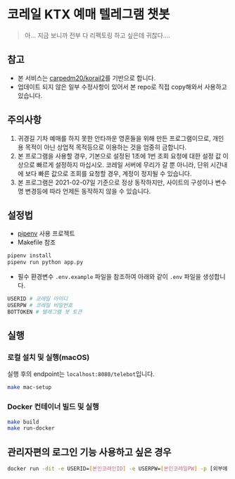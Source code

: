 # 코레일 KTX 예매 텔레그램 챗봇

> 아... 지금 보니까 전부 다 리펙토링 하고 싶은데 귀찮다....

## 참고

- 본 서비스는 [carpedm20/korail2](https://github.com/carpedm20/korail2)를 기반으로 합니다.
- 업데이트 되지 않은 일부 수정사항이 있어서 본 repo로 직접 copy해와서 사용하고 있습니다.

## 주의사항

1. 귀경길 기차 예매를 하지 못한 안타까운 영혼들을 위해 만든 프로그램이므로, 개인용 목적이 아닌 상업적 목적등으로 이용하는 것을 엄중히 금합니다.
2. 본 프로그램을 사용할 경우, 기본으로 설정된 1초에 1번 조회 요청에 대한 설정 값 이상으로 빠르게 설정하지 마십시오. 코레일 서버에 무리가 갈 뿐 아니라, 단위 시간내에 보다 빠른 값으로 조회를 요청할 경우, 계정이 정지될 수 있습니다.
3. 본 프로그램은 2021-02-07일 기준으로 정상 동작하지만, 사이트의 구성이나 변수명 변경등에 따라 언제든 동작하지 않을 수 있습니다.

## 설정법

- [pipenv](https://pipenv.pypa.io/en/latest/) 사용 프로젝트
- Makefile 참조

```bash
pipenv install
pipenv run python app.py
```

- 필수 환경변수
`.env.example` 파일을 참조하여 아래와 같이 `.env` 파일을 생성합니다.

```bash
USERID # 코레일 아이디
USERPW # 코레일 비밀번호
BOTTOKEN # 텔레그램 봇 토큰
```

## 실행

### 로컬 설치 및 실행(macOS)

실행 후의 endpoint는 `localhost:8080/telebot`입니다.

```bash
make mac-setup
```

### Docker 컨테이너 빌드 및 실행

```bash
make build
make run-docker
```

## 관리자편의 로그인 기능 사용하고 싶은 경우

```bash
docker run -dit -e USERID=[본인코레인ID] -e USERPW=[본인코레일PW] -p [외부에 노출시킬 포트]:8080 [빌드한 이미지명]
```
